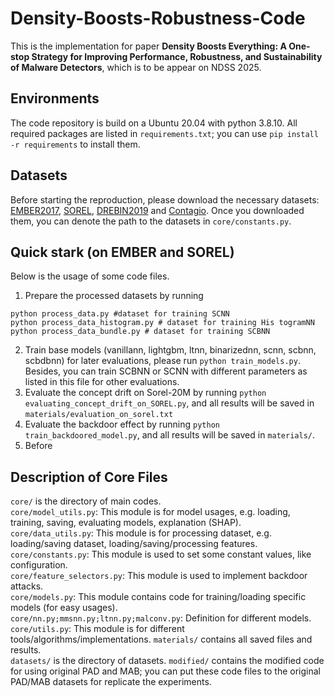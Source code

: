 # Density-Boosts-Robustness-Code
This is the implementation for paper **Density Boosts Everything: A One-stop Strategy for Improving Performance, Robustness, and Sustainability of Malware Detectors**, which is to be appear on NDSS 2025.

## Environments
The code repository is build on a Ubuntu 20.04 with python 3.8.10. 
All required packages are listed in `requirements.txt`; you can use `pip install -r requirements` to install them.

## Datasets
Before starting the reproduction, please download the necessary datasets: [EMBER2017](https://github.com/elastic/ember/tree/d97a0b523de02f3fe5ea6089d080abacab6ee931), [SOREL](https://github.com/sophos/SOREL-20M), [DREBIN2019](https://github.com/s2labres/transcendent-release) and [Contagio](https://contagiodump.blogspot.com/2013/03/16800-clean-and-11960-malicious-files.html). Once you downloaded them, you can denote the path to the datasets in `core/constants.py`.

## Quick stark (on EMBER and SOREL)
Below is the usage of some code files.
1. Prepare the processed datasets by running
```
python process_data.py #dataset for training SCNN
python process_data_histogram.py # dataset for training His togramNN
python process_data_bundle.py # dataset for training SCBNN
```
2. Train base models (vanillann, lightgbm, ltnn, binarizednn, scnn, scbnn, scbdbnn) for later evaluations, please run `python train_models.py`. Besides, you can train SCBNN or SCNN with different parameters as listed in this file for other evaluations.
3. Evaluate the concept drift on Sorel-20M by running `python evaluating_concept_drift_on_SOREL.py`, and all results will be saved in `materials/evaluation_on_sorel.txt`
4. Evaluate the backdoor effect by running `python train_backdoored_model.py`, and all results will be saved in `materials/`.
5. Before 




## Description of Core Files
`core/` is the directory of main codes.  
`core/model_utils.py`: This module is for model usages, e.g. loading, training, saving, evaluating models, explanation (SHAP).  
`core/data_utils.py`: This module is for processing dataset, e.g. loading/saving dataset, loading/saving/processing features.   
`core/constants.py`: This module is used to set some constant values, like configuration.  
`core/feature_selectors.py`: This module is used to implement backdoor attacks.  
`core/models.py`: This module contains code for training/loading specific models (for easy usages).  
`core/nn.py;mmsnn.py;ltnn.py;malconv.py`: Definition for different models.  
`core/utils.py`: This module is for different tools/algorithms/implementations.
`materials/` contains all saved files and results.  
`datasets/` is the directory of datasets. 
`modified/` contains the modified code for using original PAD and MAB; you can put these code files to the original PAD/MAB datasets for replicate the experiments. 

      
